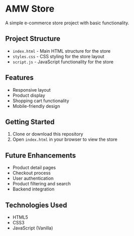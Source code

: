 # AMW Store

A simple e-commerce store project with basic functionality.

## Project Structure

- `index.html` - Main HTML structure for the store
- `styles.css` - CSS styling for the store layout
- `script.js` - JavaScript functionality for the store

## Features

- Responsive layout
- Product display
- Shopping cart functionality
- Mobile-friendly design

## Getting Started

1. Clone or download this repository
2. Open `index.html` in your browser to view the store

## Future Enhancements

- Product detail pages
- Checkout process
- User authentication
- Product filtering and search
- Backend integration

## Technologies Used

- HTML5
- CSS3
- JavaScript (Vanilla)